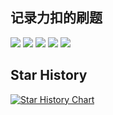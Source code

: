 ## 记录力扣的刷题

[![](https://img.shields.io/badge/WeChat-微信群-brightgreen)](#哪里能找到我) [![](https://img.shields.io/badge/公众号-力扣加加-blueviolet)](#哪里能找到我) [![](https://img.shields.io/badge/Juejin-掘金-blue)](https://p.ipic.vip/pj4t8y.jpg) [![](https://img.shields.io/badge/Zhihu-知乎-blue)](https://p.ipic.vip/n9co7k.jpg) [![](https://img.shields.io/badge/bilili-哔哩哔哩-ff69b4)](https://space.bilibili.com/21435096?spm_id_from=333.337.0.0)

## Star History

[![Star History Chart](https://api.star-history.com/svg?repos=rookie2000/leetcode&type=Date)](https://star-history.com/#rookie2000/leetcode&Date)
